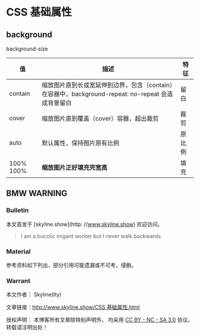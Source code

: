# CSS 基础属性

## background

background-size

| 值        | 描述                                                                                               | 特征   |
| --------- | -------------------------------------------------------------------------------------------------- | ------ |
| contain   | 缩放图片直到长或宽延伸到边界，包含（contain）在容器中，background-repeat: no-repeat 会造成背景留白 | 留白   |
| cover     | 缩放图片直到覆盖（cover）容器，超出裁剪                                                            | 裁剪   |
| auto      | 默认属性，保持图片原有比例                                                                         | 原比例 |
| 100% 100% | **缩放图片正好填充完宽高**                                                                         | 填充   |

## BMW WARNING

### Bulletin

本文首发于 [skyline.show](http: //www.skyline.show) 欢迎访问。

> I am a bucolic migant worker but I never walk backwards.

### Material

参考资料如下列出，部分引用可能遗漏或不可考，侵删。

>

### Warrant

本文作者： Skyline(lty)

文章链接：[http://www.skyline.show/CSS 基础属性.html](http://www.skyline.show/CSS基础属性.html)

授权声明： 本博客所有文章除特别声明外， 均采用 [CC BY - NC - SA 3.0](https://creativecommons.org/licenses/by-nc-sa/3.0/deed.zh) 协议。 转载请注明出处！
